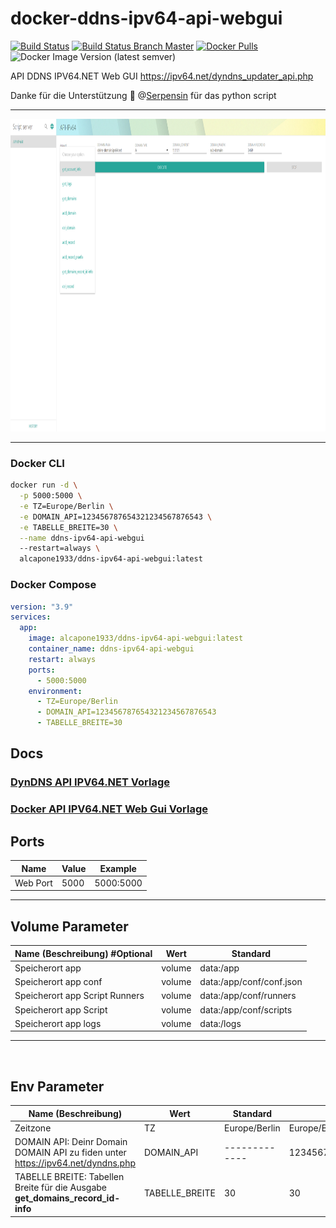 # docker-ddns-ipv64-api-webgui

[![Build Status](https://shields.cosanostra-cloud.de/drone/build/alcapone1933/docker-ddns-ipv64-api-webgui?logo=drone&server=https%3A%2F%2Fdrone.docker-for-life.de)](https://drone.docker-for-life.de/alcapone1933/docker-ddns-ipv64-api-webgui)
[![Build Status Branch Master](https://shields.cosanostra-cloud.de/drone/build/alcapone1933/docker-ddns-ipv64-api-webgui/master?logo=drone&label=build%20%5Bbranch%20master%5D&server=https%3A%2F%2Fdrone.docker-for-life.de)](https://drone.docker-for-life.de/alcapone1933/docker-ddns-ipv64-api-webgui/branches)
[![Docker Pulls](https://shields.cosanostra-cloud.de/docker/pulls/alcapone1933/ddns-ipv64-api-webgui?logo=docker&logoColor=blue)](https://hub.docker.com/r/alcapone1933/ddns-ipv64-api-webgui/tags)
![Docker Image Version (latest semver)](https://shields.cosanostra-cloud.de/docker/v/alcapone1933/ddns-ipv64-api-webgui?sort=semver&logo=docker&logoColor=blue&label=dockerhub%20version)

API DDNS IPV64.NET Web GUI https://ipv64.net/dyndns_updater_api.php

Danke für die Unterstützung :pray: @[Serpensin](https://github.com/Serpensin) für das python script

***

<img src="img/demo.png" width="900" height="500"/>

***

### Docker CLI

```bash
docker run -d \
  -p 5000:5000 \
  -e TZ=Europe/Berlin \
  -e DOMAIN_API=123456787654321234567876543 \
  -e TABELLE_BREITE=30 \
  --name ddns-ipv64-api-webgui
  --restart=always \
  alcapone1933/ddns-ipv64-api-webgui:latest
```

### Docker Compose

```yaml
version: "3.9"
services:
  app:
    image: alcapone1933/ddns-ipv64-api-webgui:latest
    container_name: ddns-ipv64-api-webgui
    restart: always
    ports:
      - 5000:5000
    environment:
      - TZ=Europe/Berlin
      - DOMAIN_API=123456787654321234567876543
      - TABELLE_BREITE=30
```
## Docs
### [DynDNS API IPV64.NET Vorlage](docs/api-ipv64-net.md)

### [Docker API IPV64.NET Web Gui Vorlage](docs/docker-api-vorlage.md)


## Ports

| Name        | Value   | Example    |
| ----------- | ------- | ---------- |
| Web Port    | 5000    | 5000:5000  |

* * *

## Volume Parameter

| Name (Beschreibung) #Optional  | Wert    | Standard                 |
| -----------------------------  | ------- | ------------------------ |
| Speicherort app                | volume  | data:/app                |
| Speicherort app conf           | volume  | data:/app/conf/conf.json |
| Speicherort app Script Runners | volume  | data:/app/conf/runners   |
| Speicherort app Script         | volume  | data:/app/conf/scripts   |
| Speicherort app logs           | volume  | data:/logs               |

* * *

&nbsp;

## Env Parameter

| Name (Beschreibung)                                                             | Wert           | Standard      | Beispiel                    |
| ------------------------------------------------------------------------------- | -------------- | ------------- | --------------------------- |
| Zeitzone                                                                        | TZ             | Europe/Berlin | Europe/Berlin               |
| DOMAIN API: Deinr Domain DOMAIN API zu fiden unter https://ipv64.net/dyndns.php | DOMAIN_API     | ------------- | 123456787654321234567876543 |
| TABELLE BREITE: Tabellen Breite für die Ausgabe  **get_domains_record_id-info** | TABELLE_BREITE | 30            | 30                          |
